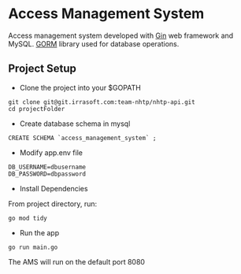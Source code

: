 # Access Management System

Access management system developed with [Gin](https://gin-gonic.com) web framework and MySQL. [GORM](https://gorm.io) library used for database operations.

## Project Setup 

* Clone the project into your $GOPATH
```
git clone git@git.irrasoft.com:team-nhtp/nhtp-api.git
cd projectFolder
```
* Create database schema in mysql 
```
CREATE SCHEMA `access_management_system` ;
```

* Modify app.env file
```
DB_USERNAME=dbusername
DB_PASSWORD=dbpassword
```

* Install Dependencies

From project directory, run:
```
go mod tidy
```

* Run the app
```
go run main.go
```
The AMS will run on the default port 8080
